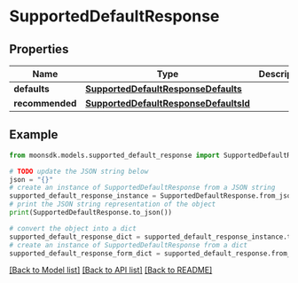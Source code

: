 # SupportedDefaultResponse

## Properties

| Name            | Type                                                                            | Description | Notes |
| --------------- | ------------------------------------------------------------------------------- | ----------- | ----- |
| **defaults**    | [**SupportedDefaultResponseDefaults**](SupportedDefaultResponseDefaults.md)     |             |       |
| **recommended** | [**SupportedDefaultResponseDefaultsId**](SupportedDefaultResponseDefaultsId.md) |             |       |

## Example

```python
from moonsdk.models.supported_default_response import SupportedDefaultResponse

# TODO update the JSON string below
json = "{}"
# create an instance of SupportedDefaultResponse from a JSON string
supported_default_response_instance = SupportedDefaultResponse.from_json(json)
# print the JSON string representation of the object
print(SupportedDefaultResponse.to_json())

# convert the object into a dict
supported_default_response_dict = supported_default_response_instance.to_dict()
# create an instance of SupportedDefaultResponse from a dict
supported_default_response_form_dict = supported_default_response.from_dict(supported_default_response_dict)
```

[\[Back to Model list\]](./#documentation-for-models) [\[Back to API list\]](./#documentation-for-api-endpoints) [\[Back to README\]](./)
